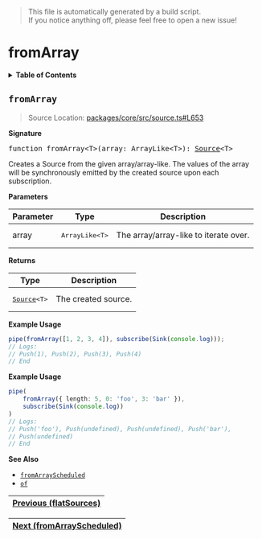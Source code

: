 > This file is automatically generated by a build script.<br>If you notice anything off, please feel free to open a new issue!

# fromArray

<details><summary><b>Table of Contents</b></summary><br>

1. [<code>fromArray</code>](#fromArray)</details>

## <a name="fromArray"></a><code>fromArray</code>

> Source Location: [packages\/core\/src\/source.ts#L653](..\/..\/packages\/core\/src\/source.ts#L653)

<b>Signature</b>

<pre>function fromArray&lt;T&gt;(array: ArrayLike&lt;T&gt;): <a href="00-Source.md#Source-Interface">Source</a>&lt;T&gt;</pre>

Creates a Source from the given array\/array-like. The values of the array will be synchronously emitted by the created source upon each subscription.

<b>Parameters</b>

| Parameter | Type | Description |
| --- | --- | --- |
| array | <pre lang="ts">ArrayLike&lt;T&gt;</pre> | The array\/array-like to iterate over. |

<b>Returns</b>

| Type | Description |
| --- | --- |
| <pre>[Source](00-Source.md#Source-Interface)&lt;T&gt;</pre> | The created source. |

<b>Example Usage</b>

```ts
pipe(fromArray([1, 2, 3, 4]), subscribe(Sink(console.log)));
// Logs:
// Push(1), Push(2), Push(3), Push(4)
// End
```

<b>Example Usage</b>

```ts
pipe(
    fromArray({ length: 5, 0: 'foo', 3: 'bar' }),
    subscribe(Sink(console.log))
)
// Logs:
// Push('foo'), Push(undefined), Push(undefined), Push('bar'),
// Push(undefined)
// End
```

<b>See Also</b>

- <code>[fromArrayScheduled](13-fromArrayScheduled.md#fromArrayScheduled)</code>
- <code>[of](27-of.md#of)</code><br>

| [Previous \(flatSources\)](11-flatSources.md#readme) |
| --- |

<div align="right">

| [Next \(fromArrayScheduled\)](13-fromArrayScheduled.md#readme) |
| --- |
</div>
